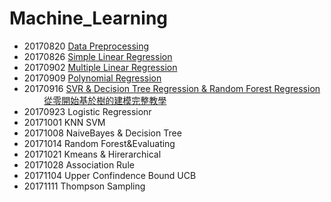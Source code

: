 # Machine_Learning
+ 20170820 [Data Preprocessing](https://github.com/kay7718/Machine_Learning/blob/master/20170820%20Data%20Preprocessing/%E8%B3%87%E6%96%99%E9%A0%90%E8%99%95%E7%90%86%20Data%20Preprocessing.ipynb)
+ 20170826 [Simple Linear Regression](https://github.com/kay7718/Machine_Learning/blob/master/20170826%20Simple%20Linear%20Regression/MLinpy-%E7%B0%A1%E5%96%AE%E7%B7%9A%E6%80%A7%E8%BF%B4%E6%AD%B8%E7%AD%86%E8%A8%98.pdf)  
+ 20170902 [Multiple Linear Regression](https://github.com/kay7718/Machine_Learning/blob/master/20170902%20Multiple%20Linear%20Regression/Multiple_Linear_Regression.ipynb)
+ 20170909 [Polynomial Regression](https://github.com/kay7718/Machine_Learning/blob/master/20170909%20Polynomial%20Regression/polynomial%20regeression.ipynb)
+ 20170916 [SVR & Decision Tree Regression & Random Forest Regression](https://github.com/kay7718/Machine_Learning/tree/master/20170916%20SVR_Decision%20Tree_Random%20Forest) <br>
               [從零開始基於樹的建模完整教學](https://kknews.cc/news/rgmb3x.html)<br>
+ 20170923 Logistic Regressionr <br>
+ 20171001 KNN SVM <br>
+ 20171008 NaiveBayes & Decision Tree <br>
+ 20171014 Random Forest&Evaluating<br>
+ 20171021 Kmeans & Hirerarchical<br>
+ 20171028 Association Rule<br>
+ 20171104 Upper Confindence Bound UCB<br>
+ 20171111 Thompson Sampling<br>
